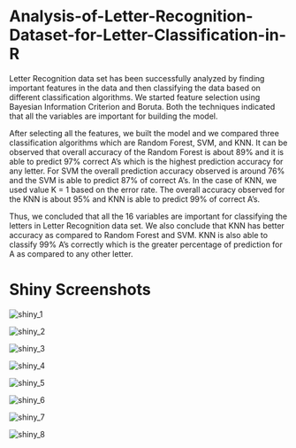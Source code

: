 # Analysis-of-Letter-Recognition-Dataset-for-Letter-Classification-in-R

Letter Recognition data set has been successfully analyzed by finding important features in the data and then classifying the data based on different classification algorithms. We started feature selection using Bayesian Information Criterion and Boruta. Both the techniques indicated that all the variables are important for building the model.

After selecting all the features, we built the model and we compared three classification algorithms which are Random Forest, SVM, and KNN. It can be observed that overall accuracy of the Random Forest is about 89% and it is able to predict 97% correct A’s which is the highest prediction accuracy for any letter. For SVM the overall prediction accuracy observed is around 76% and the SVM is able to predict 87% of correct A’s. In the case of KNN, we used value K = 1 based on the error rate. The overall accuracy observed for the KNN is about 95% and KNN is able to predict 99% of correct A’s.

Thus, we concluded that all the 16 variables are important for classifying the letters in Letter Recognition data set. We also conclude that KNN has better accuracy as compared to Random Forest and SVM. KNN is also able to classify 99% A’s correctly which is the greater percentage of prediction for A as compared to any other letter.

# Shiny Screenshots

![shiny_1](https://cloud.githubusercontent.com/assets/25486323/26531065/643abff2-43af-11e7-84cd-de891156ab95.png)

![shiny_2](https://cloud.githubusercontent.com/assets/25486323/26531070/643e63b4-43af-11e7-9285-4e760fcb2c01.png)

![shiny_3](https://cloud.githubusercontent.com/assets/25486323/26531067/643be1fc-43af-11e7-9803-0fefa34d4d1b.png)

![shiny_4](https://cloud.githubusercontent.com/assets/25486323/26531068/643c374c-43af-11e7-9322-4e98e21d66ab.png)

![shiny_5](https://cloud.githubusercontent.com/assets/25486323/26531066/643b5a5c-43af-11e7-938d-546f5cb3f1d1.png)

![shiny_6](https://cloud.githubusercontent.com/assets/25486323/26531069/643e27fa-43af-11e7-9ccb-2c9bd4df03d2.png)

![shiny_7](https://cloud.githubusercontent.com/assets/25486323/26531072/6448cade-43af-11e7-8fe9-27af0b762d3c.png)

![shiny_8](https://cloud.githubusercontent.com/assets/25486323/26531071/6441e250-43af-11e7-8eca-aacdae026217.png)
